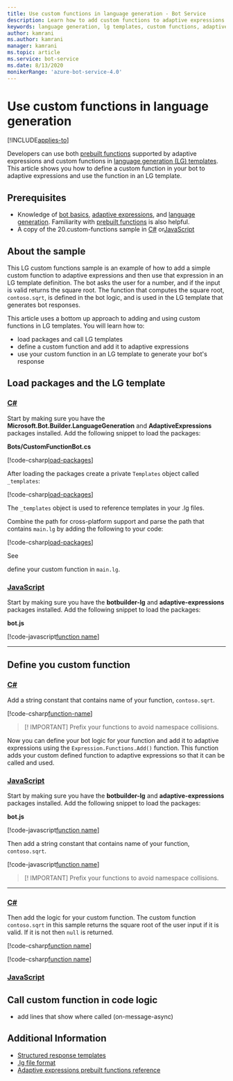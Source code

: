 ```yaml
---
title: Use custom functions in language generation - Bot Service
description: Learn how to add custom functions to adaptive expressions and use them in language generation.
keywords: language generation, lg templates, custom functions, adaptive expressions, C#, JS, bot
author: kamrani
ms.author: kamrani
manager: kamrani
ms.topic: article
ms.service: bot-service
ms.date: 8/13/2020
monikerRange: 'azure-bot-service-4.0'
---
```


# Use custom functions in language generation

[!INCLUDE[applies-to](../includes/applies-to.md)]

Developers can use both [prebuilt functions](../adaptive-expressions/adaptive-expressions-prebuilt-functions.md) supported by adaptive expressions and custom functions in [language generation (LG) templates](../file-format/bot-builder-lg-file-format.md). This article shows you how to define a custom function in your bot to adaptive expressions and use the function in an LG template.

## Prerequisites

- Knowledge of [bot basics](../v4sdk/bot-builder-basics.md), [adaptive expressions](../v4sdk/bot-builder-concept-adaptive-expressions.md), and [language generation](../v4sdk/bot-builder-concept-language-generation.md). Familiarity with [prebuilt functions](../adaptive-expressions/adaptive-expressions-prebuilt-functions.md) is also helpful.
- A copy of the 20.custom-functions sample in [C#](https://github.com/microsoft/BotBuilder-Samples/tree/master/samples/csharp_dotnetcore/language-generation/20.extending-with-custom-functions) or[JavaScript](https://github.com/microsoft/BotBuilder-Samples/tree/master/samples/javascript_nodejs/language-generation/20.custom-functions)

## About the sample

This LG custom functions sample is an example of how to add a simple custom function to adaptive expressions and then use that expression in an LG template definition. The bot asks the user for a number, and if the input is valid returns the square root. The function that computes the square root, `contoso.sqrt`, is defined in the bot logic, and is used in the LG template that generates bot responses.

This article uses a bottom up approach to adding and using custom functions in LG templates. You will learn how to:

- load packages and call LG templates
- define a custom function and add it to adaptive expressions
- use your custom function in an LG template to generate your bot's response

## Load packages and the LG template

### [C#](#tab/cs)

Start by making sure you have the **Microsoft.Bot.Builder.LanguageGeneration** and **AdaptiveExpressions** packages installed. Add the following snippet to load the packages:

**Bots/CustomFunctionBot.cs**

[!code-csharp[load-packages](~/../BotBuilder-Samples/samples/csharp_dotnetcore/language-generation/20.extending-with-custom-functions/Bots/CustomFunctionBot.cs?range=9-10)]

After loading the packages create a private `Templates` object called `_templates`:

[!code-csharp[load-packages](~/../BotBuilder-Samples/samples/csharp_dotnetcore/language-generation/20.extending-with-custom-functions/Bots/CustomFunctionBot.cs?range=19)]

The `_templates` object is used to reference templates in your .lg files.

Combine the path for cross-platform support and parse the path that contains `main.lg` by adding the following to your code:

[!code-csharp[load-packages](~/../BotBuilder-Samples/samples/csharp_dotnetcore/language-generation/20.extending-with-custom-functions/Bots/CustomFunctionBot.cs?range=19)]

See <section describing lg> define your custom function in `main.lg`.

### [JavaScript](#tab/javascript)

Start by making sure you have the **botbuilder-lg** and **adaptive-expressions** packages installed. Add the following snippet to load the packages:

**bot.js**

[!code-javascript[function name](~/../BotBuilder-Samples/samples/javascript_nodejs/language-generation/20.custom-functions/bot.js?range=6-7)]

---

## Define you custom function

### [C#](#tab/cs)

Add a string constant that contains name of your function, `contoso.sqrt`.

[!code-csharp[function-name](~/../BotBuilder-Samples/samples/csharp_dotnetcore/language-generation/20.extending-with-custom-functions/Bots/CustomFunctionBot.cs?range=26)]

> [! IMPORTANT]
> Prefix your functions to avoid namespace collisions.

Now you can define your bot logic for your function and add it to adaptive expressions using the `Expression.Functions.Add()` function. This function adds your custom defined function to adaptive expressions so that it can be called and used.

### [JavaScript](#tab/javascript)

Start by making sure you have the **botbuilder-lg** and **adaptive-expressions** packages installed. Add the following snippet to load the packages:

**bot.js**

[!code-javascript[function name](~/../BotBuilder-Samples/samples/javascript_nodejs/language-generation/20.custom-functions/bot.js?range=6-7)]

Then add a string constant that contains name of your function, `contoso.sqrt`.

[!code-javascript[function name](~/../BotBuilder-Samples/samples/javascript_nodejs/language-generation/20.custom-functions/bot.js?range=10)]

> [! IMPORTANT]
> Prefix your functions to avoid namespace collisions.

---
### [C#](#tab/cs)

Then add the logic for your custom function. The custom function `contoso.sqrt` in this sample returns the square root of the user input if it is valid. If it is not then `null` is returned.

[!code-csharp[function name](~/../BotBuilder-Samples/samples/csharp_dotnetcore/language-generation/20.extending-with-custom-functions/Bots/CustomFunctionBot.cs?range=6-7)]

[!code-csharp[function name](~/../BotBuilder-Samples/samples/csharp_dotnetcore/language-generation/20.extending-with-custom-functions/Bots/CustomFunctionBot.cs?range=26)]

### [JavaScript](#tab/javascript)


## Call custom function in code logic

- add lines that show where called (on-message-async)

## Additional Information

- [Structured response templates](language-generation-structured-response-template.md)
- [.lg file format](../file-format/bot-builder-lg-file-format.md)
- [Adaptive expressions prebuilt functions reference](../adaptive-expressions/adaptive-expressions-prebuilt-functions.md)

<!--
## Next steps

> [!div class="nextstepaction"]->